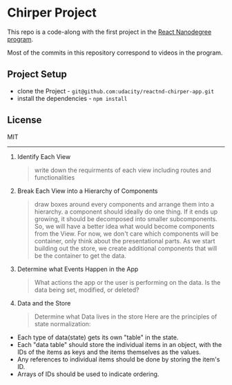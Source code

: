 # Chirper Project

This repo is a code-along with the first project in the [React Nanodegree program](https://www.udacity.com/course/react-nanodegree--nd019).

Most of the commits in this repository correspond to videos in the program.

## Project Setup

-   clone the Project - `git@github.com:udacity/reactnd-chirper-app.git`
-   install the dependencies - `npm install`

## License

MIT

---

1. Identify Each View

    > write down the requirments of each view including routes and functionalities

2. Break Each View into a Hierarchy of Components

    > draw boxes around every components and arrange them into a hierarchy.
    > a component should ideally do one thing. If it ends up growing, it should be decomposed into smaller subcomponents. So, we will have a better idea what would become components from the View. For now, we don't care which components will be container, only think about the presentational parts. As we start building out the store, we create additional components that will be the container to get the data.

3. Determine what Events Happen in the App

    > What actions the app or the user is performing on the data. Is the data being set, modified, or deleted?

4. Data and the Store
    > Determine what Data lives in the store
    > Here are the principles of state normalization:

-   Each type of data(state) gets its own "table" in the state.
-   Each "data table" should store the individual items in an object, with the IDs of the items as keys and the items themselves as the values.
-   Any references to individual items should be done by storing the item's ID.
-   Arrays of IDs should be used to indicate ordering.
